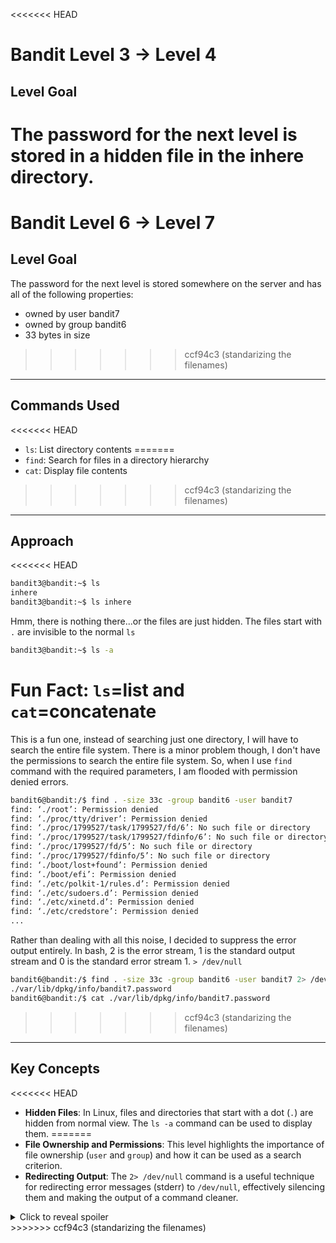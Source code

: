 <<<<<<< HEAD
# Bandit Level 3 → Level 4

## Level Goal

The password for the next level is stored in a hidden file in the inhere directory.
=======
# Bandit Level 6 → Level 7

## Level Goal

The password for the next level is stored somewhere on the server and has all of the following properties:
- owned by user bandit7
- owned by group bandit6
- 33 bytes in size
>>>>>>> ccf94c3 (standarizing the filenames)

***

## Commands Used

<<<<<<< HEAD
- `ls`: List directory contents
=======
- `find`: Search for files in a directory hierarchy
- `cat`: Display file contents
>>>>>>> ccf94c3 (standarizing the filenames)

***

## Approach

<<<<<<< HEAD
```bash
bandit3@bandit:~$ ls
inhere
bandit3@bandit:~$ ls inhere
```
Hmm, there is nothing there...or the files are just hidden. The files start with `.` are invisible to the normal `ls` 
```bash
bandit3@bandit:~$ ls -a
```
**Fun Fact**: `ls`=list and `cat`=concatenate
=======
This is a fun one, instead of searching just one directory, I will have to search the entire file system. There is a minor problem though, I don't have the permissions to search the entire file system. So, when I use `find` command with the required parameters, I am flooded with permission denied errors.
```bash
bandit6@bandit:/$ find . -size 33c -group bandit6 -user bandit7
find: ‘./root’: Permission denied
find: ‘./proc/tty/driver’: Permission denied
find: ‘./proc/1799527/task/1799527/fd/6’: No such file or directory
find: ‘./proc/1799527/task/1799527/fdinfo/6’: No such file or directory
find: ‘./proc/1799527/fd/5’: No such file or directory
find: ‘./proc/1799527/fdinfo/5’: No such file or directory
find: ‘./boot/lost+found’: Permission denied
find: ‘./boot/efi’: Permission denied
find: ‘./etc/polkit-1/rules.d’: Permission denied
find: ‘./etc/sudoers.d’: Permission denied
find: ‘./etc/xinetd.d’: Permission denied
find: ‘./etc/credstore’: Permission denied
...
```
Rather than dealing with all this noise, I decided to suppress the error output entirely. In bash, 2 is the error stream, 1 is the standard output stream and 0 is the standard error stream 1. `> /dev/null`
```bash
bandit6@bandit:/$ find . -size 33c -group bandit6 -user bandit7 2> /dev/null
./var/lib/dpkg/info/bandit7.password
bandit6@bandit:/$ cat ./var/lib/dpkg/info/bandit7.password
```
>>>>>>> ccf94c3 (standarizing the filenames)

***

## Key Concepts

<<<<<<< HEAD
- **Hidden Files**: In Linux, files and directories that start with a dot (`.`) are hidden from normal view. The `ls -a` command can be used to display them.
=======
- **File Ownership and Permissions**: This level highlights the importance of file ownership (`user` and `group`) and how it can be used as a search criterion.
- **Redirecting Output**: The `2> /dev/null` command is a useful technique for redirecting error messages (stderr) to `/dev/null`, effectively silencing them and making the output of a command cleaner.

<details>
  <summary>Click to reveal spoiler</summary>

  The password is morbNTDkSW6jIlUc0ymOdMaLnOlFVAaj
</details>
>>>>>>> ccf94c3 (standarizing the filenames)


